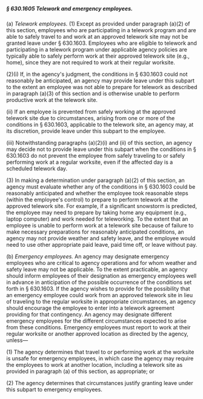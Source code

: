 ##### § 630.1605 Telework and emergency employees. #####

(a) *Telework employees.* (1) Except as provided under paragraph (a)(2) of this section, employees who are participating in a telework program and are able to safely travel to and work at an approved telework site may not be granted leave under § 630.1603. Employees who are eligible to telework and participating in a telework program under applicable agency policies are typically able to safely perform work at their approved telework site (e.g., home), since they are not required to work at their regular worksite.

(2)(i) If, in the agency's judgment, the conditions in § 630.1603 could not reasonably be anticipated, an agency may provide leave under this subpart to the extent an employee was not able to prepare for telework as described in paragraph (a)(3) of this section and is otherwise unable to perform productive work at the telework site.

(ii) If an employee is prevented from safely working at the approved telework site due to circumstances, arising from one or more of the conditions in § 630.1603, applicable to the telework site, an agency may, at its discretion, provide leave under this subpart to the employee.

(iii) Notwithstanding paragraphs (a)(2)(i) and (ii) of this section, an agency may decide not to provide leave under this subpart when the conditions in § 630.1603 do not prevent the employee from safely traveling to or safely performing work at a regular worksite, even if the affected day is a scheduled telework day.

(3) In making a determination under paragraph (a)(2) of this section, an agency must evaluate whether any of the conditions in § 630.1603 could be reasonably anticipated and whether the employee took reasonable steps (within the employee's control) to prepare to perform telework at the approved telework site. For example, if a significant snowstorm is predicted, the employee may need to prepare by taking home any equipment (e.g., laptop computer) and work needed for teleworking. To the extent that an employee is unable to perform work at a telework site because of failure to make necessary preparations for reasonably anticipated conditions, an agency may not provide weather and safety leave, and the employee would need to use other appropriate paid leave, paid time off, or leave without pay.

(b) *Emergency employees.* An agency may designate emergency employees who are critical to agency operations and for whom weather and safety leave may not be applicable. To the extent practicable, an agency should inform employees of their designation as emergency employees well in advance in anticipation of the possible occurrence of the conditions set forth in § 630.1603. If the agency wishes to provide for the possibility that an emergency employee could work from an approved telework site in lieu of traveling to the regular worksite in appropriate circumstances, an agency should encourage the employee to enter into a telework agreement providing for that contingency. An agency may designate different emergency employees for the different circumstances expected to arise from these conditions. Emergency employees must report to work at their regular worksite or another approved location as directed by the agency, unless—

(1) The agency determines that travel to or performing work at the worksite is unsafe for emergency employees, in which case the agency may require the employees to work at another location, including a telework site as provided in paragraph (a) of this section, as appropriate; or

(2) The agency determines that circumstances justify granting leave under this subpart to emergency employees.